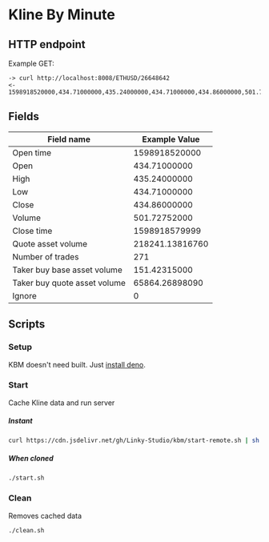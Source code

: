 # Kline By Minute

## HTTP endpoint

Example GET:

```
-> curl http://localhost:8008/ETHUSD/26648642
<- 1598918520000,434.71000000,435.24000000,434.71000000,434.86000000,501.72752000,1598918579999,218241.13816760,271,151.42315000,65864.26898090,0
```

## Fields
Field name | Example Value
---|---
Open time | 1598918520000
Open | 434.71000000
High | 435.24000000
Low | 434.71000000
Close | 434.86000000
Volume | 501.72752000
Close time | 1598918579999
Quote asset volume | 218241.13816760
Number of trades | 271
Taker buy base asset volume | 151.42315000
Taker buy quote asset volume | 65864.26898090
Ignore | 0

## Scripts

### Setup
KBM doesn't need built. Just [install deno](https://deno.land/#installation).

### Start
Cache Kline data and run server

##### Instant
```bash
curl https://cdn.jsdelivr.net/gh/Linky-Studio/kbm/start-remote.sh | sh
```

##### When cloned
```bash
./start.sh
```

### Clean
Removes cached data
```bash
./clean.sh
```